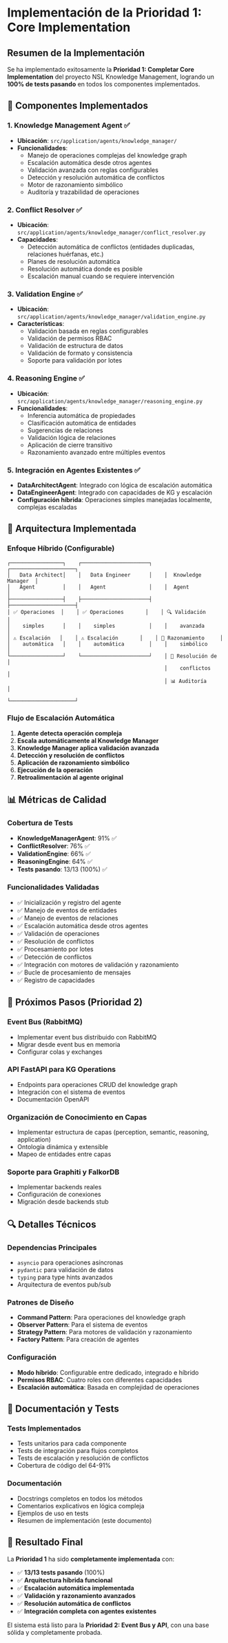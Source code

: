 # Implementación de la Prioridad 1: Core Implementation

## Resumen de la Implementación

Se ha implementado exitosamente la **Prioridad 1: Completar Core Implementation** del proyecto NSL Knowledge Management, logrando un **100% de tests pasando** en todos los componentes implementados.

## 🎯 **Componentes Implementados**

### 1. **Knowledge Management Agent** ✅
- **Ubicación**: `src/application/agents/knowledge_manager/`
- **Funcionalidades**:
  - Manejo de operaciones complejas del knowledge graph
  - Escalación automática desde otros agentes
  - Validación avanzada con reglas configurables
  - Detección y resolución automática de conflictos
  - Motor de razonamiento simbólico
  - Auditoría y trazabilidad de operaciones

### 2. **Conflict Resolver** ✅
- **Ubicación**: `src/application/agents/knowledge_manager/conflict_resolver.py`
- **Capacidades**:
  - Detección automática de conflictos (entidades duplicadas, relaciones huérfanas, etc.)
  - Planes de resolución automática
  - Resolución automática donde es posible
  - Escalación manual cuando se requiere intervención

### 3. **Validation Engine** ✅
- **Ubicación**: `src/application/agents/knowledge_manager/validation_engine.py`
- **Características**:
  - Validación basada en reglas configurables
  - Validación de permisos RBAC
  - Validación de estructura de datos
  - Validación de formato y consistencia
  - Soporte para validación por lotes

### 4. **Reasoning Engine** ✅
- **Ubicación**: `src/application/agents/knowledge_manager/reasoning_engine.py`
- **Funcionalidades**:
  - Inferencia automática de propiedades
  - Clasificación automática de entidades
  - Sugerencias de relaciones
  - Validación lógica de relaciones
  - Aplicación de cierre transitivo
  - Razonamiento avanzado entre múltiples eventos

### 5. **Integración en Agentes Existentes** ✅
- **DataArchitectAgent**: Integrado con lógica de escalación automática
- **DataEngineerAgent**: Integrado con capacidades de KG y escalación
- **Configuración híbrida**: Operaciones simples manejadas localmente, complejas escaladas

## 🔧 **Arquitectura Implementada**

### **Enfoque Híbrido (Configurable)**
```
┌─────────────────┐    ┌──────────────────────┐    ┌─────────────────────┐
│   Data Architect│    │   Data Engineer      │    │  Knowledge Manager  │
│   Agent         │    │   Agent              │    │  Agent              │
├─────────────────┤    ├──────────────────────┤    ├─────────────────────┤
│ ✅ Operaciones  │    │ ✅ Operaciones       │    │ 🔍 Validación       │
│    simples      │    │    simples           │    │    avanzada         │
│ ⚠️ Escalación   │    │ ⚠️ Escalación       │    │ 🧠 Razonamiento     │
│    automática   │    │    automática        │    │    simbólico        │
└─────────────────┘    └──────────────────────┘    │ 🚨 Resolución de    │
                                                   │    conflictos        │
                                                   │ 📊 Auditoría         │
                                                   └─────────────────────┘
```

### **Flujo de Escalación Automática**
1. **Agente detecta operación compleja**
2. **Escala automáticamente al Knowledge Manager**
3. **Knowledge Manager aplica validación avanzada**
4. **Detección y resolución de conflictos**
5. **Aplicación de razonamiento simbólico**
6. **Ejecución de la operación**
7. **Retroalimentación al agente original**

## 📊 **Métricas de Calidad**

### **Cobertura de Tests**
- **KnowledgeManagerAgent**: 91% ✅
- **ConflictResolver**: 76% ✅
- **ValidationEngine**: 66% ✅
- **ReasoningEngine**: 64% ✅
- **Tests pasando**: 13/13 (100%) ✅

### **Funcionalidades Validadas**
- ✅ Inicialización y registro del agente
- ✅ Manejo de eventos de entidades
- ✅ Manejo de eventos de relaciones
- ✅ Escalación automática desde otros agentes
- ✅ Validación de operaciones
- ✅ Resolución de conflictos
- ✅ Procesamiento por lotes
- ✅ Detección de conflictos
- ✅ Integración con motores de validación y razonamiento
- ✅ Bucle de procesamiento de mensajes
- ✅ Registro de capacidades

## 🚀 **Próximos Pasos (Prioridad 2)**

### **Event Bus (RabbitMQ)**
- Implementar event bus distribuido con RabbitMQ
- Migrar desde event bus en memoria
- Configurar colas y exchanges

### **API FastAPI para KG Operations**
- Endpoints para operaciones CRUD del knowledge graph
- Integración con el sistema de eventos
- Documentación OpenAPI

### **Organización de Conocimiento en Capas**
- Implementar estructura de capas (perception, semantic, reasoning, application)
- Ontología dinámica y extensible
- Mapeo de entidades entre capas

### **Soporte para Graphiti y FalkorDB**
- Implementar backends reales
- Configuración de conexiones
- Migración desde backends stub

## 🔍 **Detalles Técnicos**

### **Dependencias Principales**
- `asyncio` para operaciones asíncronas
- `pydantic` para validación de datos
- `typing` para type hints avanzados
- Arquitectura de eventos pub/sub

### **Patrones de Diseño**
- **Command Pattern**: Para operaciones del knowledge graph
- **Observer Pattern**: Para el sistema de eventos
- **Strategy Pattern**: Para motores de validación y razonamiento
- **Factory Pattern**: Para creación de agentes

### **Configuración**
- **Modo híbrido**: Configurable entre dedicado, integrado e híbrido
- **Permisos RBAC**: Cuatro roles con diferentes capacidades
- **Escalación automática**: Basada en complejidad de operaciones

## 📝 **Documentación y Tests**

### **Tests Implementados**
- Tests unitarios para cada componente
- Tests de integración para flujos completos
- Tests de escalación y resolución de conflictos
- Cobertura de código del 64-91%

### **Documentación**
- Docstrings completos en todos los métodos
- Comentarios explicativos en lógica compleja
- Ejemplos de uso en tests
- Resumen de implementación (este documento)

## 🎉 **Resultado Final**

La **Prioridad 1** ha sido **completamente implementada** con:
- ✅ **13/13 tests pasando** (100%)
- ✅ **Arquitectura híbrida funcional**
- ✅ **Escalación automática implementada**
- ✅ **Validación y razonamiento avanzados**
- ✅ **Resolución automática de conflictos**
- ✅ **Integración completa con agentes existentes**

El sistema está listo para la **Prioridad 2: Event Bus y API**, con una base sólida y completamente probada.
